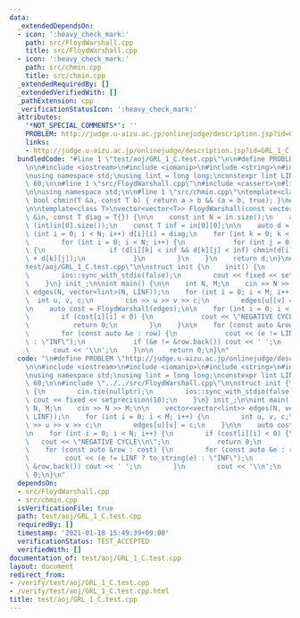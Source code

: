 ```yaml
---
data:
  _extendedDependsOn:
  - icon: ':heavy_check_mark:'
    path: src/FloydWarshall.cpp
    title: src/FloydWarshall.cpp
  - icon: ':heavy_check_mark:'
    path: src/chmin.cpp
    title: src/chmin.cpp
  _extendedRequiredBy: []
  _extendedVerifiedWith: []
  _pathExtension: cpp
  _verificationStatusIcon: ':heavy_check_mark:'
  attributes:
    '*NOT_SPECIAL_COMMENTS*': ''
    PROBLEM: http://judge.u-aizu.ac.jp/onlinejudge/description.jsp?id=GRL_1_C
    links:
    - http://judge.u-aizu.ac.jp/onlinejudge/description.jsp?id=GRL_1_C
  bundledCode: "#line 1 \"test/aoj/GRL_1_C.test.cpp\"\n\n#define PROBLEM \"http://judge.u-aizu.ac.jp/onlinejudge/description.jsp?id=GRL_1_C\"\
    \n\n#include <iostream>\n#include <iomanip>\n#include <string>\n#include <vector>\n\
    \nusing namespace std;\nusing lint = long long;\nconstexpr lint LINF = 1LL <<\
    \ 60;\n\n#line 1 \"src/FloydWarshall.cpp\"\n#include <cassert>\n#line 3 \"src/FloydWarshall.cpp\"\
    \n\nusing namespace std;\n\n#line 1 \"src/chmin.cpp\"\ntemplate<class T>\ninline\
    \ bool chmin(T &a, const T b) { return a > b && (a = b, true); }\n#line 7 \"src/FloydWarshall.cpp\"\
    \n\ntemplate<class T>\nvector<vector<T>> FloydWarshall(const vector<vector<T>>\
    \ &in, const T diag = T{}) {\n\n    const int N = in.size();\n    assert(N ==\
    \ (int)in[0].size());\n    const T inf = in[0][0];\n\n    auto d = in;\n    for\
    \ (int i = 0; i < N; i++) d[i][i] = diag;\n    for (int k = 0; k < N; k++) {\n\
    \        for (int i = 0; i < N; i++) {\n            for (int j = 0; j < N; j++)\
    \ {\n                if (d[i][k] < inf && d[k][j] < inf) chmin(d[i][j], d[i][k]\
    \ + d[k][j]);\n            }\n        }\n    }\n    return d;\n}\n#line 14 \"\
    test/aoj/GRL_1_C.test.cpp\"\n\nstruct init {\n    init() {\n        cin.tie(nullptr);\n\
    \        ios::sync_with_stdio(false);\n        cout << fixed << setprecision(10);\n\
    \    }\n} init_;\n\nint main() {\n\n    int N, M;\n    cin >> N >> M;\n\n    vector<vector<lint>>\
    \ edges(N, vector<lint>(N, LINF));\n    for (int i = 0; i < M; i++) {\n      \
    \  int u, v, c;\n        cin >> u >> v >> c;\n        edges[u][v] = c;\n    }\n\
    \n    auto cost = FloydWarshall(edges);\n\n    for (int i = 0; i < N; i++) {\n\
    \        if (cost[i][i] < 0) {\n            cout << \"NEGATIVE CYCLE\\n\";\n \
    \           return 0;\n        }\n    }\n\n    for (const auto &row : cost) {\n\
    \        for (const auto &e : row) {\n            cout << (e != LINF ? to_string(e)\
    \ : \"INF\");\n            if (&e != &row.back()) cout << ' ';\n        }\n  \
    \      cout << '\\n';\n    }\n\n    return 0;\n}\n"
  code: "\n#define PROBLEM \"http://judge.u-aizu.ac.jp/onlinejudge/description.jsp?id=GRL_1_C\"\
    \n\n#include <iostream>\n#include <iomanip>\n#include <string>\n#include <vector>\n\
    \nusing namespace std;\nusing lint = long long;\nconstexpr lint LINF = 1LL <<\
    \ 60;\n\n#include \"../../src/FloydWarshall.cpp\"\n\nstruct init {\n    init()\
    \ {\n        cin.tie(nullptr);\n        ios::sync_with_stdio(false);\n       \
    \ cout << fixed << setprecision(10);\n    }\n} init_;\n\nint main() {\n\n    int\
    \ N, M;\n    cin >> N >> M;\n\n    vector<vector<lint>> edges(N, vector<lint>(N,\
    \ LINF));\n    for (int i = 0; i < M; i++) {\n        int u, v, c;\n        cin\
    \ >> u >> v >> c;\n        edges[u][v] = c;\n    }\n\n    auto cost = FloydWarshall(edges);\n\
    \n    for (int i = 0; i < N; i++) {\n        if (cost[i][i] < 0) {\n         \
    \   cout << \"NEGATIVE CYCLE\\n\";\n            return 0;\n        }\n    }\n\n\
    \    for (const auto &row : cost) {\n        for (const auto &e : row) {\n   \
    \         cout << (e != LINF ? to_string(e) : \"INF\");\n            if (&e !=\
    \ &row.back()) cout << ' ';\n        }\n        cout << '\\n';\n    }\n\n    return\
    \ 0;\n}\n"
  dependsOn:
  - src/FloydWarshall.cpp
  - src/chmin.cpp
  isVerificationFile: true
  path: test/aoj/GRL_1_C.test.cpp
  requiredBy: []
  timestamp: '2021-01-18 15:49:39+09:00'
  verificationStatus: TEST_ACCEPTED
  verifiedWith: []
documentation_of: test/aoj/GRL_1_C.test.cpp
layout: document
redirect_from:
- /verify/test/aoj/GRL_1_C.test.cpp
- /verify/test/aoj/GRL_1_C.test.cpp.html
title: test/aoj/GRL_1_C.test.cpp
---
```

